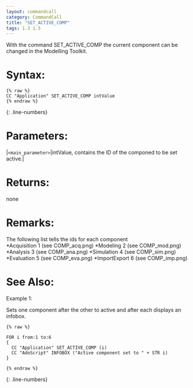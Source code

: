 ```yaml
---
layout: commandcall
category: CommandCall
title: "SET_ACTIVE_COMP"
tags: 1.3 1.5
---
```


With the command SET_ACTIVE_COMP the current component can be changed in the Modelling Toolkit.

# Syntax:  

```adoscript
{% raw %}
CC "Application" SET_ACTIVE_COMP intValue
{% endraw %}
```
{: .line-numbers}


# Parameters:  

|`<main_parameter>`|intValue, contains the ID of the componed to be set active.|

# Returns:  

none

# Remarks:

The following list tells the ids for each component  
*Acquisition	1	(see COMP_acq.png)
*Modeling	2	(see COMP_mod.png)
*Analysis	3	(see COMP_ana.png)
*Simulation	4	(see COMP_sim.png)
*Evaluation	5	(see COMP_eva.png)
*ImportExport	6	(see COMP_imp.png)

# See Also:  



Example 1:

Sets one component after the other to active and after each displays an infobox.  
```adoscript
{% raw %}

FOR i from:1 to:6
{
  CC "Application" SET_ACTIVE_COMP (i)
  CC "AdoScript" INFOBOX ("Active component set to " + STR i)
}

{% endraw %}
```
{: .line-numbers}


